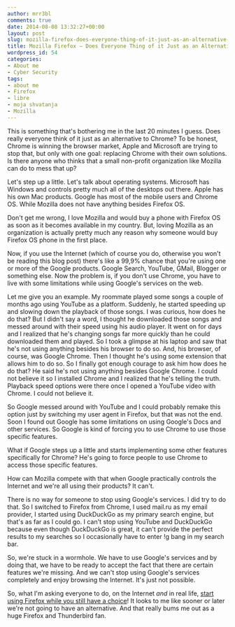 ```yaml
---
author: mrr3bl
comments: true
date: 2014-08-08 13:32:27+00:00
layout: post
slug: mozilla-firefox-does-everyone-thing-of-it-just-as-an-alternative-to-chrome
title: Mozilla Firefox – Does Everyone Thing of it Just as an Alternative to Chrome?
wordpress_id: 54
categories:
- About me
- Cyber Security
tags:
- about me
- Firefox
- libre
- moja shvatanja
- Mozilla
---
```


This is something that's bothering me in the last 20 minutes I guess. Does really everyone think of it just as an alternative to Chrome? To be honest, Chrome is winning the browser market, Apple and Microsoft are trying to stop that, but only with one goal: replacing Chrome with their own solutions. Is there anyone who thinks that a small non-profit organization like Mozilla can do to mess that up?

Let's step up a little. Let's talk about operating systems. Microsoft has Windows and controls pretty much all of the desktops out there. Apple has his own Mac products. Google has most of the mobile users and Chrome OS. While Mozilla does not have anything besides Firefox OS.

Don't get me wrong, I love Mozilla and would buy a phone with Firefox OS as soon as it becomes available in my country. But, loving Mozilla as an organization is actually pretty much any reason why someone would buy Firefox OS phone in the first place.

Now, if you use the Internet (which of course you do, otherwise you won't be reading this blog post) there's like a 99,9% chance that you're using one or more of the Google products. Google Search, YouTube, GMail, Blogger or something else. Now the problem is, if you don't use Chrome, you have to live with some limitations while using Google's services on the web.

Let me give you an example. My roommate played some songs a couple of months ago using YouTube as a platform. Suddenly, he started speeding up and slowing down the playback of those songs. I was curious, how does he do that? But I didn't say a word, I thought he downloaded those songs and messed around with their speed using his audio player. It went on for days and I realized that he's changing songs far more quickly than he could downloaded them and played. So I took a glimpse at his laptop and saw that he's not using anything besides his browser to do so. And, his browser, of course, was Google Chrome. Then I thought he's using some extension that allows him to do so. So I finally got enough courage to ask him how does he do that? He said he's not using anything besides Google Chrome. I could not believe it so I installed Chrome and I realized that he's telling the truth. Playback speed options were there once I opened a YouTube video with Chrome. I could not believe it.

So Google messed around with YouTube and I could probably remake this option just by switching my user agent in Firefox, but that was not the end. Soon I found out Google has some limitations on using Google's Docs and other services. So Google is kind of forcing you to use Chrome to use those specific features.

What if Google steps up a little and starts implementing some other features specifically for Chrome? He's going to force people to use Chrome to access those specific features.

How can Mozilla compete with that when Google practically controls the Internet and we're all using their products? It can't.

There is no way for someone to stop using Google's services. I did try to do that. So I switched to Firefox from Chrome, I used mail.ru as my email provider, I started using DuckDuckGo as my primary search engine, but that's as far as I could go. I can't stop using YouTube and DuckDuckGo because even though DuckDuckGo is great, it can't provide the perfect results to my searches so I occasionally have to enter !g bang in my search bar.

So, we're stuck in a wormhole. We have to use Google's services and by doing that, we have to be ready to accept the fact that there are certain features we're missing. And we can't stop using Google's services completely and enjoy browsing the Internet. It's just not possible.

So, what I'm asking everyone to do, on the Internet _and_ in real life, [start using Firefox while you still have a choice](http://robert.ocallahan.org/2014/08/choose-firefox-now-or-later-you-wont.html)! It looks to me like sooner or later we're not going to have an alternative. And that really bums me out as a huge Firefox and Thunderbird fan.
